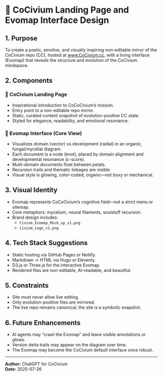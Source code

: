 <!-- Filename: Civium_LandingPage_and_EvomapDesign.md -->
# 🌱 CoCivium Landing Page and Evomap Interface Design

## 1. Purpose

To create a poetic, emotive, and visually inspiring non-editable mirror of the CoCivium repo (CC), hosted at www.CoCivium.cc, with a living interface (Evomap) that reveals the structure and evolution of the CoCivium mindspace.

## 2. Components

### 🔹 CoCivium Landing Page
- Inspirational introduction to CoCoCivium’s mission.
- Entry point to a non-editable repo mirror.
- Static, curated content snapshot of evolution-positive CC state.
- Styled for elegance, readability, and emotional resonance.

### 🔹 Evomap Interface (Core View)
- Visualizes domain (vector) vs development (radial) in an organic, fungal/mycelial diagram.
- Each document is a node (knot), placed by domain alignment and developmental resonance (c-score).
- Multi-domain documents float between petals.
- Recursion trails and thematic linkages are visible.
- Visual style is glowing, color-coded, organic—not boxy or mechanical.

## 3. Visual Identity

- Evomap represents CoCoCivium’s cognitive field—not a strict menu or sitemap.
- Core metaphors: mycelium, neural filaments, soulstuff recursion.
- Brand design includes:
  - `Civium_Evomap_Mock_up_v1.png`
  - `Civium_Logo_v1.png`

## 4. Tech Stack Suggestions

- Static hosting via GitHub Pages or Netlify.
- Markdown → HTML via Hugo or Eleventy.
- D3.js or Three.js for the interactive Evomap.
- Rendered files are non-editable, AI-readable, and beautiful.

## 5. Constraints

- Site must never allow live editing.
- Only evolution-positive files are mirrored.
- The live repo remains canonical; the site is a symbolic snapshot.

## 6. Future Enhancements

- AI agents may “crawl the Evomap” and leave visible annotations or glows.
- Version delta trails may appear on the diagram over time.
- The Evomap may become the CoCivium default interface once robust.

---

**Author:** ChatGPT for CoCivium  
**Date:** 2025-07-26

